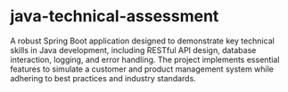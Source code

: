 # java-technical-assessment
A robust Spring Boot application designed to demonstrate key technical skills in Java development, including RESTful API design, database interaction, logging, and error handling. The project implements essential features to simulate a customer and product management system while adhering to best practices and industry standards.
